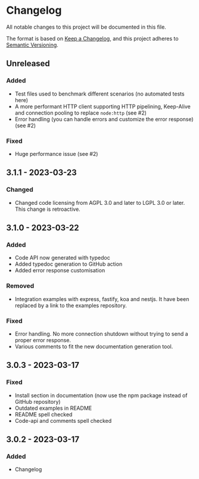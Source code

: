 # Changelog

All notable changes to this project will be documented in this file.

The format is based on [Keep a Changelog](https://keepachangelog.com/en/1.0.0/),
and this project adheres to [Semantic Versioning](https://semver.org/spec/v2.0.0.html).

## Unreleased
### Added
- Test files used to benchmark different scenarios (no automated tests here)
- A more performant HTTP client supporting HTTP pipelining, Keep-Alive and connection pooling to replace `node:http` (see #2)
- Error handling (you can handle errors and customize the error response) (see #2)

### Fixed

- Huge performance issue (see #2)

## 3.1.1 - 2023-03-23
### Changed

- Changed code licensing from AGPL 3.0 and later to LGPL 3.0 or later. This change is retroactive.

## 3.1.0 - 2023-03-22
### Added
- Code API now generated with typedoc
- Added typedoc generation to GitHub action
- Added error response customisation

### Removed
- Integration examples with express, fastify, koa and nestjs. It have been replaced by a link to
  the examples repository.

### Fixed
- Error handling. No more connection shutdown without trying to send a proper error response.
- Various comments to fit the new documentation generation tool.

## 3.0.3 - 2023-03-17
### Fixed
- Install section in documentation (now use the npm package instead of GitHub repository)
- Outdated examples in README
- README spell checked
- Code-api and comments spell checked

## 3.0.2 - 2023-03-17
### Added
- Changelog
